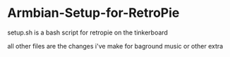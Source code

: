 # Armbian-Setup-for-RetroPie
setup.sh is a bash script for retropie on the  tinkerboard

all other files are the changes i've make for baground music or other extra
